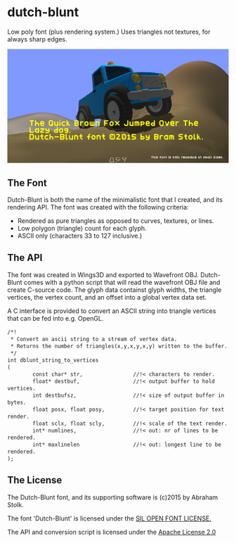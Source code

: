 # dutch-blunt
Low poly font (plus rendering system.)
Uses triangles not textures, for always sharp edges.

![Sample use of font](sample/textsample700.png "Sample use of font")

## The Font
Dutch-Blunt is both the name of the minimalistic font that I created, and its rendering API.
The font was created with the following criteria:

* Rendered as pure triangles as opposed to curves, textures, or lines.
* Low polygon (triangle) count for each glyph.
* ASCII only (characters 33 to 127 inclusive.)

## The API
The font was created in Wings3D and exported to Wavefront OBJ.
Dutch-Blunt comes with a python script that will read the wavefront OBJ file and create C-source code.
The glyph data containst glyph widths, the triangle vertices, the vertex count, and an offset into a global vertex data set.

A C interface is provided to convert an ASCII string into triangle vertices that can be fed into e.g. OpenGL.

	/*!
	 * Convert an ascii string to a stream of vertex data.
	 * Returns the number of triangles(x,y,x,y,x,y) written to the buffer.
	 */
	int dblunt_string_to_vertices
	(
	        const char* str,                //!< characters to render.
	        float* destbuf,                 //!< output buffer to hold vertices.
	        int destbufsz,                  //!< size of output buffer in bytes.
	        float posx, float posy,         //!< target position for text render.
	        float sclx, float scly,         //!< scale of the text render.
	        int* numlines,                  //!< out: nr of lines to be rendered.
	        int* maxlinelen                 //!< out: longest line to be rendered.
	);


## The License
The Dutch-Blunt font, and its supporting software is (c)2015 by Abraham Stolk.

The font 'Dutch-Blunt' is licensed under the 
[SIL OPEN FONT LICENSE.](http://opensource.org/licenses/OFL-1.1)

The API and conversion script is licensed under the 
[Apache License 2.0](http://opensource.org/licenses/Apache-2.0)

